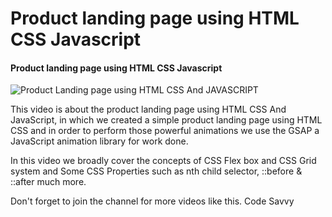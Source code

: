 # Product landing page using HTML CSS Javascript




#### Product landing page using HTML CSS Javascript

![Product Landing page using  HTML CSS And JAVASCRIPT](https://user-images.githubusercontent.com/57999016/131688520-2bfd0f68-594c-4c07-a30a-aa5261e2aff3.png)


This video is about the product landing page using HTML CSS And JavaScript, in which we created a simple product landing page using HTML CSS and in order to perform  those powerful animations we use the GSAP a JavaScript animation library for work done.

In this video we broadly cover the concepts of CSS Flex box and CSS Grid system and Some CSS Properties such as nth child selector, ::before & ::after much more.

Don't forget to join the channel for more videos like this. Code Savvy
